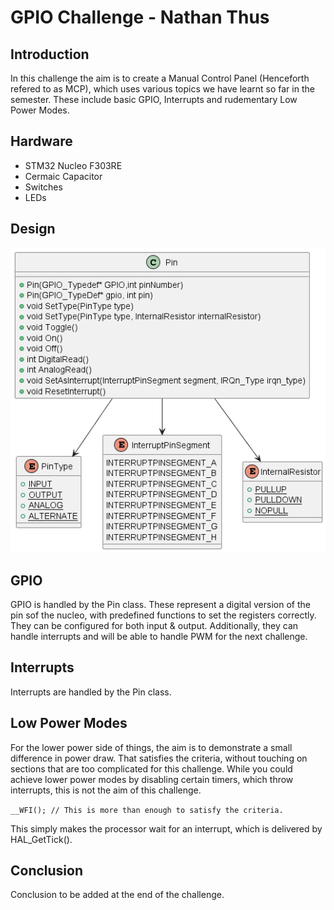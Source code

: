 # GPIO Challenge - Nathan Thus

## Introduction

In this challenge the aim is to create a Manual Control Panel (Henceforth refered to as MCP), which uses various topics we have learnt so far in the semester. These include basic GPIO, Interrupts and rudementary Low Power Modes.

## Hardware

- STM32 Nucleo F303RE
- Cermaic Capacitor
- Switches
- LEDs
  
## Design
![Alt text](out/Design/Class%20Diagram.png)

## GPIO

GPIO is handled by the Pin class. These represent a digital version of the pin sof the nucleo, with predefined functions to set the registers correctly. They can be configured for both input & output. Additionally, they can handle interrupts and will be able to handle PWM for the next challenge.


## Interrupts

Interrupts are handled by the Pin class.

## Low Power Modes

For the lower power side of things, the aim is to demonstrate a small difference in power draw. That satisfies the criteria, without touching on sections that are too complicated for this challenge. While you could achieve lower power modes by disabling certain timers, which throw interrupts, this is not the aim of this challenge.

```__WFI(); // This is more than enough to satisfy the criteria.```

This simply makes the processor wait for an interrupt, which is delivered by HAL_GetTick().

## Conclusion

Conclusion to be added at the end of the challenge.
